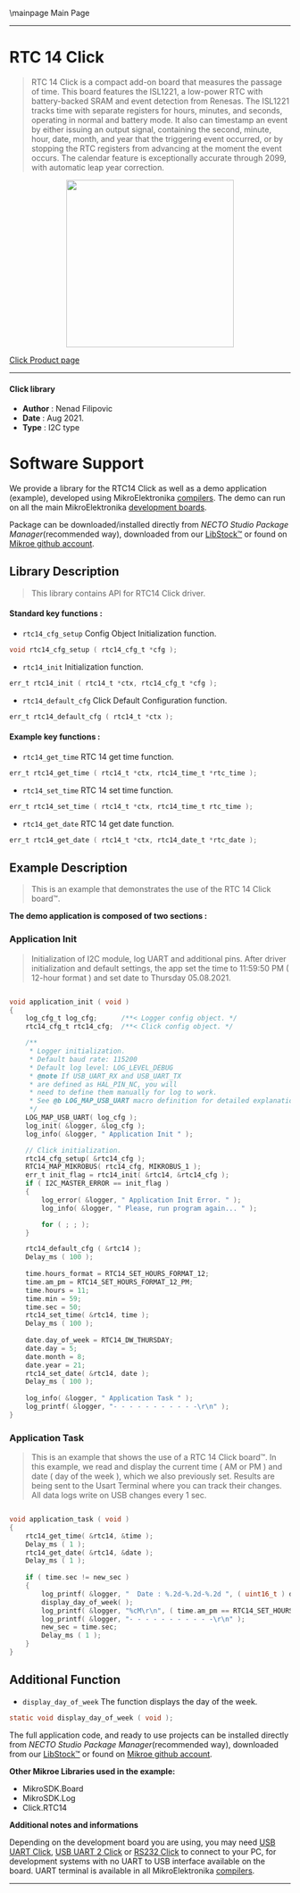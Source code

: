 \mainpage Main Page

---
# RTC 14 Click

> RTC 14 Click is a compact add-on board that measures the passage of time. This board features the ISL1221, a low-power RTC with battery-backed SRAM and event detection from Renesas. The ISL1221 tracks time with separate registers for hours, minutes, and seconds, operating in normal and battery mode. It also can timestamp an event by either issuing an output signal, containing the second, minute, hour, date, month, and year that the triggering event occurred, or by stopping the RTC registers from advancing at the moment the event occurs. The calendar feature is exceptionally accurate through 2099, with automatic leap year correction.

<p align="center">
  <img src="https://download.mikroe.com/images/click_for_ide/rtc14_click.png" height=300px>
</p>

[Click Product page](https://www.mikroe.com/rtc-14-click)

---


#### Click library

- **Author**        : Nenad Filipovic
- **Date**          : Aug 2021.
- **Type**          : I2C type


# Software Support

We provide a library for the RTC14 Click
as well as a demo application (example), developed using MikroElektronika
[compilers](https://www.mikroe.com/necto-studio).
The demo can run on all the main MikroElektronika [development boards](https://www.mikroe.com/development-boards).

Package can be downloaded/installed directly from *NECTO Studio Package Manager*(recommended way), downloaded from our [LibStock&trade;](https://libstock.mikroe.com) or found on [Mikroe github account](https://github.com/MikroElektronika/mikrosdk_click_v2/tree/master/clicks).

## Library Description

> This library contains API for RTC14 Click driver.

#### Standard key functions :

- `rtc14_cfg_setup` Config Object Initialization function.
```c
void rtc14_cfg_setup ( rtc14_cfg_t *cfg );
```

- `rtc14_init` Initialization function.
```c
err_t rtc14_init ( rtc14_t *ctx, rtc14_cfg_t *cfg );
```

- `rtc14_default_cfg` Click Default Configuration function.
```c
err_t rtc14_default_cfg ( rtc14_t *ctx );
```

#### Example key functions :

- `rtc14_get_time` RTC 14 get time function.
```c
err_t rtc14_get_time ( rtc14_t *ctx, rtc14_time_t *rtc_time );
```

- `rtc14_set_time` RTC 14 set time function.
```c
err_t rtc14_set_time ( rtc14_t *ctx, rtc14_time_t rtc_time );
```

- `rtc14_get_date` RTC 14 get date function.
```c
err_t rtc14_get_date ( rtc14_t *ctx, rtc14_date_t *rtc_date );
```

## Example Description

> This is an example that demonstrates the use of the RTC 14 Click board™.

**The demo application is composed of two sections :**

### Application Init

> Initialization of I2C module, log UART and additional pins.
> After driver initialization and default settings,
> the app set the time to 11:59:50 PM ( 12-hour format ) 
> and set date to Thursday 05.08.2021.

```c

void application_init ( void ) 
{
    log_cfg_t log_cfg;      /**< Logger config object. */
    rtc14_cfg_t rtc14_cfg;  /**< Click config object. */

    /** 
     * Logger initialization.
     * Default baud rate: 115200
     * Default log level: LOG_LEVEL_DEBUG
     * @note If USB_UART_RX and USB_UART_TX 
     * are defined as HAL_PIN_NC, you will 
     * need to define them manually for log to work. 
     * See @b LOG_MAP_USB_UART macro definition for detailed explanation.
     */
    LOG_MAP_USB_UART( log_cfg );
    log_init( &logger, &log_cfg );
    log_info( &logger, " Application Init " );

    // Click initialization.
    rtc14_cfg_setup( &rtc14_cfg );
    RTC14_MAP_MIKROBUS( rtc14_cfg, MIKROBUS_1 );
    err_t init_flag = rtc14_init( &rtc14, &rtc14_cfg );
    if ( I2C_MASTER_ERROR == init_flag ) 
    {
        log_error( &logger, " Application Init Error. " );
        log_info( &logger, " Please, run program again... " );

        for ( ; ; );
    }

    rtc14_default_cfg ( &rtc14 );
    Delay_ms ( 100 );
    
    time.hours_format = RTC14_SET_HOURS_FORMAT_12;
    time.am_pm = RTC14_SET_HOURS_FORMAT_12_PM;
    time.hours = 11;
    time.min = 59;
    time.sec = 50;
    rtc14_set_time( &rtc14, time );
    Delay_ms ( 100 );
    
    date.day_of_week = RTC14_DW_THURSDAY;
    date.day = 5;
    date.month = 8;
    date.year = 21;
    rtc14_set_date( &rtc14, date );
    Delay_ms ( 100 );
    
    log_info( &logger, " Application Task " );
    log_printf( &logger, "- - - - - - - - - - -\r\n" );
}

```

### Application Task

> This is an example that shows the use of a RTC 14 Click board™.
> In this example, we read and display the current time ( AM or PM ) 
> and date ( day of the week ), which we also previously set.
> Results are being sent to the Usart Terminal where you can track their changes.
> All data logs write on USB changes every 1 sec.

```c

void application_task ( void ) 
{    
    rtc14_get_time( &rtc14, &time );
    Delay_ms ( 1 );
    rtc14_get_date( &rtc14, &date );
    Delay_ms ( 1 );
    
    if ( time.sec != new_sec ) 
    {       
        log_printf( &logger, "  Date : %.2d-%.2d-%.2d ", ( uint16_t ) date.day, ( uint16_t ) date.month, ( uint16_t ) date.year );
        display_day_of_week( );
        log_printf( &logger, "%cM\r\n", ( time.am_pm == RTC14_SET_HOURS_FORMAT_12_PM ? 'P' : 'A' ) );
        log_printf( &logger, "- - - - - - - - - - -\r\n" );
        new_sec = time.sec;
        Delay_ms ( 1 );
    }
}

```

## Additional Function
- `display_day_of_week` The function displays the day of the week.
```c
static void display_day_of_week ( void );
```

The full application code, and ready to use projects can be installed directly from *NECTO Studio Package Manager*(recommended way), downloaded from our [LibStock&trade;](https://libstock.mikroe.com) or found on [Mikroe github account](https://github.com/MikroElektronika/mikrosdk_click_v2/tree/master/clicks).

**Other Mikroe Libraries used in the example:**

- MikroSDK.Board
- MikroSDK.Log
- Click.RTC14

**Additional notes and informations**

Depending on the development board you are using, you may need
[USB UART Click](https://www.mikroe.com/usb-uart-click),
[USB UART 2 Click](https://www.mikroe.com/usb-uart-2-click) or
[RS232 Click](https://www.mikroe.com/rs232-click) to connect to your PC, for
development systems with no UART to USB interface available on the board. UART
terminal is available in all MikroElektronika
[compilers](https://shop.mikroe.com/compilers).

---
